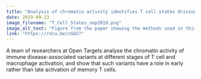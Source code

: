 ```yaml
---
title: "Analysis of chromatin activity identifies T cell states driving complex immune diseases"
date: 2019-09-23
image_filename: "T_Cell_States_sep2019.png"
image_alt_text: "Figure from the paper showing the methods used in this paper"
link: "https://rdcu.be/cGO27"
---
```

A team of researchers at Open Targets analyse the chromatin activity of immune disease-associated variants at different stages of T cell and macrophage activation, and show that such variants have a role in early rather than late activation of memory T cells. 
